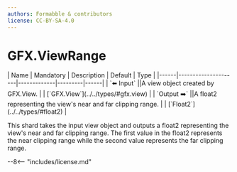 ```yaml
---
authors: Formabble & contributors
license: CC-BY-SA-4.0
---
```



# GFX.ViewRange

<div class="sh-parameters" markdown="1">
| Name | Mandatory | Description | Default | Type |
|------|---------------------|-------------|---------|------|
| `⬅️ Input` ||A view object created by GFX.View. | | [`GFX.View`](../../types/#gfx.view) |
| `Output ➡️` ||A float2 representing the view's near and far clipping range. | | [`Float2`](../../types/#float2) |

</div>

This shard takes the input view object and outputs a float2 representing the view's near and far clipping range. The first value in the float2 represents the near clipping range while the second value represents the far clipping range.

--8<-- "includes/license.md"

